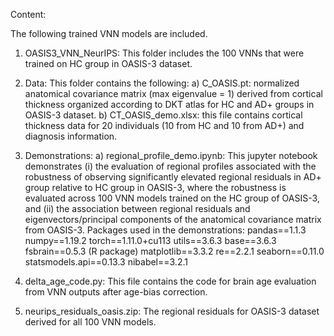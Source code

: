 Content:

The following trained VNN models are included.
1. OASIS3_VNN_NeurIPS: This folder includes the 100 VNNs that were trained on HC group in OASIS-3 dataset.


2. Data: This folder contains the following:
     a) C_OASIS.pt: normalized anatomical covariance matrix (max eigenvalue = 1) derived from cortical thickness organized according to DKT atlas for HC and AD+ groups in OASIS-3 dataset.
     b) CT_OASIS_demo.xlsx: this file contains cortical thickness data for 20 individuals (10 from HC and 10 from AD+) and diagnosis information. 
     
     
3. Demonstrations:
     a) regional_profile_demo.ipynb: This jupyter notebook demonstrates (i) the evaluation of regional profiles associated with the robustness of observing significantly elevated regional               residuals in AD+ group relative to HC group in OASIS-3, where the robustness is evaluated across 100 VNN models trained on the HC group of OASIS-3, and (ii) the association between regional residuals and eigenvectors/principal components of the anatomical covariance matrix from OASIS-3. 
     Packages used in the demonstrations:
     pandas==1.1.3
     numpy==1.19.2
     torch==1.11.0+cu113
     utils==3.6.3
     base==3.6.3
     fsbrain==0.5.3 (R package)
     matplotlib==3.3.2
     re==2.2.1
     seaborn==0.11.0
     statsmodels.api==0.13.3
     nibabel==3.2.1
     
4. delta_age_code.py: This file contains the code for brain age evaluation from VNN outputs after age-bias correction. 

5. neurips_residuals_oasis.zip: The regional residuals for OASIS-3 dataset derived for all 100 VNN models.
